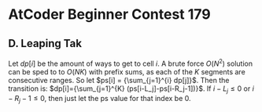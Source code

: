 # AtCoder Beginner Contest 179

## D. Leaping Tak
Let $dp[i]$ be the amount of ways to get to cell $i$. A brute force $O(N^2)$ solution can be sped to to $O(NK)$ with prefix sums, as each of the $K$ segments are consecutive ranges. So let $ps[i] = {\sum_{j=1}^{i} dp[j]}$. Then the transition is: $dp[i]={\sum_{j=1}^{K} (ps[i-L_j]-ps[i-R_j-1])}$. If $i-L_j\le{0}$ or $i-R_j-1\le{0}$, then just let the ps value for that index be $0$.